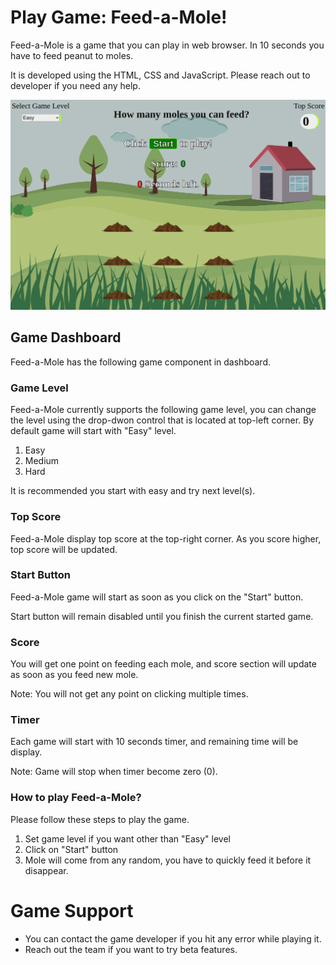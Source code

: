 # Play Game: Feed-a-Mole!

Feed-a-Mole is a game that you can play in web browser. In 10 seconds you have to feed peanut to moles. 

It is developed using the HTML, CSS and JavaScript. Please reach out to developer if you need any help.

![whackamole](https://github.com/vishalmodi/js-dev-final-capstone-starter-whack-a-mole/blob/main/assets/Game-Dashboard.png?raw=true?raw=true)

## Game Dashboard

Feed-a-Mole has the following game component in dashboard.

### Game Level
Feed-a-Mole currently supports the following game level, you can change the level using the drop-dwon control that is located at top-left corner. By default game will start with "Easy" level.

1. Easy 
2. Medium
3. Hard

It is recommended you start with easy and try next level(s).

### Top Score
Feed-a-Mole display top score at the top-right corner. As you score higher, top score will be updated. 

### Start Button
Feed-a-Mole game will start as soon as you click on the "Start" button.

Start button will remain disabled until you finish the current started game.

### Score
You will get one point on feeding each mole, and score section will update as soon as you feed new mole.

Note: You will not get any point on clicking multiple times.

### Timer
Each game will start with 10 seconds timer, and remaining time will be display. 

Note: Game will stop when timer become zero (0).

### How to play Feed-a-Mole?
Please follow these steps to play the game.

1. Set game level if you want other than "Easy" level
2. Click on "Start" button
3. Mole will come from any random, you have to quickly feed it before it disappear. 

# Game Support

- You can contact the game developer if you hit any error while playing it.
- Reach out the team if you want to try beta features.
